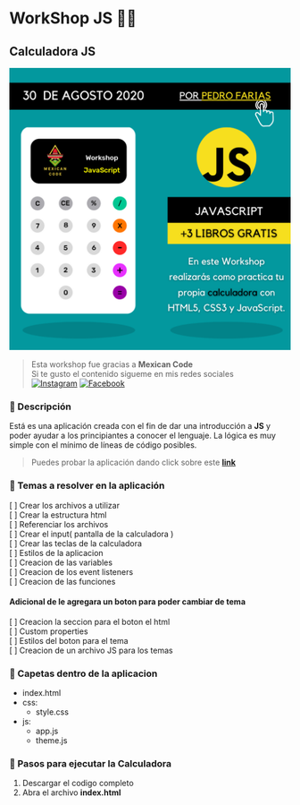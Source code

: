 # **WorkShop JS** 👨‍💻

## Calculadora JS

![Imagen Worshop Js](img/WorkshopJavaScript.png)

> Esta workshop fue gracias a **Mexican Code**  
> Si te gusto el contenido sigueme en mis redes sociales  
<a href="https://www.instagram.com/pedro_farias10/" target="_blank"><img src="https://img.shields.io/badge/Instagram-%23E4405F.svg?&style=flat-square&logo=instagram&logoColor=white" alt="Instagram"></a>
<a href="https://www.facebook.com/profile.php?id=100032499663837" target="_blank"><img src="https://img.shields.io/badge/Facebook-%231877F2.svg?&style=flat-square&logo=facebook&logoColor=white" alt="Facebook"></a>

### 📎 Descripción

Está es una aplicación creada con el fin de dar una introducción a **JS** y poder ayudar a los principiantes a conocer el lenguaje. La lógica es muy simple con el mínimo de líneas de código posibles.

> Puedes probar la aplicación dando click sobre este **[link](https://pedrofariassosa.github.io/CalculadoraJs/)**

### 📎 Temas a resolver en la aplicación

[ ] Crear los archivos a utilizar  
[ ] Crear la estructura html  
[ ] Referenciar los archivos  
[ ] Crear el input( pantalla de la calculadora )  
[ ] Crear las teclas de la calculadora  
[ ] Estilos de la aplicacion  
[ ] Creacion de las variables  
[ ] Creacion de los event listeners  
[ ] Creacion de las funciones  

#### Adicional de le agregara un boton para poder cambiar de tema

[ ] Creacion la seccion para el boton el html  
[ ] Custom properties  
[ ] Estilos del boton para el tema  
[ ] Creacion de un archivo JS para los temas  


### 📎 Capetas dentro de la aplicacion

* index.html
* css:
    - style.css
* js:
    - app.js
    - theme.js

### 📎 Pasos para ejecutar la Calculadora

1. Descargar el codigo completo
2. Abra el archivo **index.html**